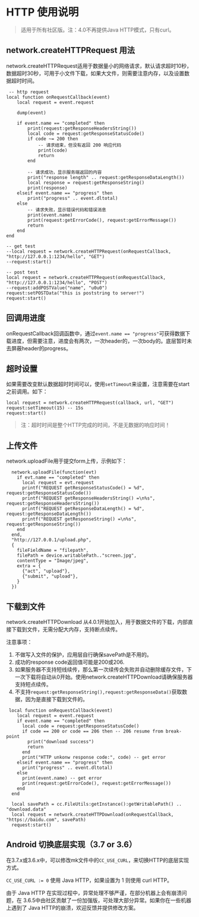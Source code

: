 # HTTP 使用说明

> 适用于所有社区版。注：4.0不再提供Java HTTP模式，只有curl。

## network.createHTTPRequest 用法

network.createHTTPRequest适用于数据量小的网络请求，默认请求超时10秒，数据超时30秒，可用于小文件下载，如果大文件，则需要注意内存，以及设置数据超时时间。

```
 -- http request
local function onRequestCallback(event)
	local request = event.request
	
	dump(event)

	if event.name == "completed" then
		print(request:getResponseHeadersString())
		local code = request:getResponseStatusCode()
		if code ~= 200 then
			-- 请求结束，但没有返回 200 响应代码
			print(code)
			return
		end

		-- 请求成功，显示服务端返回的内容
		print("response length" .. request:getResponseDataLength())
		local response = request:getResponseString()
		print(response)
	elseif event.name == "progress" then
		print("progress" .. event.dltotal)
	else
		-- 请求失败，显示错误代码和错误消息
		print(event.name)
		print(request:getErrorCode(), request:getErrorMessage())
		return
	end
end

-- get test
--local request = network.createHTTPRequest(onRequestCallback, "http://127.0.0.1:1234/hello", "GET")
--request:start()

-- post test
local request = network.createHTTPRequest(onRequestCallback, "http://127.0.0.1:1234/hello", "POST")
--request:addPOSTValue("name", "u0u0")
request:setPOSTData("this is poststring to server!")
request:start()
```

## 回调用进度

onRequestCallback回调函数中，通过`event.name == "progress"`可获得数据下载进度，但需要注意，进度会有两次，一次header的，一次body的。底层暂时未去屏蔽header的progress。

## 超时设置

如果需要改变默认数据超时时间可以，使用`setTimeout`来设置，注意需要在start之前调用。如下：

```
local request = network.createHTTPRequest(callback, url, "GET")
request:setTimeout(15) -- 15s
request:start()
```

> 注：超时时间是整个HTTP完成的时间，不是无数据的响应时间！

## 上传文件

network.uploadFile用于提交form上传，示例如下：

```
  network.uploadFile(function(evt)
    if evt.name == "completed" then
	  local request = evt.request
	  printf("REQUEST getResponseStatusCode() = %d", request:getResponseStatusCode())
	  printf("REQUEST getResponseHeadersString() =\n%s", request:getResponseHeadersString())
	  printf("REQUEST getResponseDataLength() = %d", request:getResponseDataLength())
	  printf("REQUEST getResponseString() =\n%s", request:getResponseString())
	end
  end,
  "http://127.0.0.1/upload.php",
  {
    fileFieldName = "filepath",
	filePath = device.writablePath.."screen.jpg",
	contentType = "Image/jpeg",
	extra = {
	  {"act", "upload"},
	  {"submit", "upload"},
	}
  })
```

## 下载到文件

network.createHTTPDownload 从4.0.1开始加入，用于数据文件的下载，内部直接下载到文件，无需分配大内存，支持断点续传。

注意事项：

1. 不做写入文件的保护，应用层自行确保savePath是不用的。
2. 成功的response code返回值可能是200或206.
3. 如果服务器不支持短线续传，那么第一次续传会失败并自动删除缓存文件，下一次下载将自动从0开始。使用network.createHTTPDownload请确保服务器支持短点续传。
4. 不支持`request:getResponseString(),request:getResponseData()`获取数据，因为是直接下载到文件的。

```
 local function onRequestCallback(event)
    local request = event.request
    if event.name == "completed" then
      local code = request:getResponseStatusCode()
      if code == 200 or code == 206 then -- 206 resume from break-point
        print("download success")
        return
      end
      print("HTTP unkonw response code:", code) -- get error
    elseif event.name == "progress" then
      print("progress" .. event.dltotal)
    else
      print(event.name) -- get error
      print(request:getErrorCode(), request:getErrorMessage())
    end
  end

  local savePath = cc.FileUtils:getInstance():getWritablePath() .. "download.data"
  local request = network.createHTTPDownload(onRequestCallback, "https://baidu.com", savePath)
  request:start()
```

## Android 切换底层实现（3.7 or 3.6）

在3.7.x或3.6.x中，可以修改mk文件中的`CC_USE_CURL`，来切换HTTP的底层实现方式。

`CC_USE_CURL := 0` 使用 Java HTTP，如果设置为 1 则使用 curl HTTP。

由于 Java HTTP 在实现过程中，异常处理不够严谨，在部分机器上会有崩溃问题，在 3.6.5中由社区贡献了一份加强版，可处理大部分异常。如果你在一些机器上遇到了 Java HTTP的崩溃，欢迎反馈并提供修改方案。